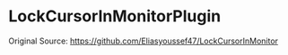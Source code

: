# LockCursorInMonitorPlugin

Original Source: https://github.com/Eliasyoussef47/LockCursorInMonitor
